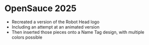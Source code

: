 # OpenSauce 2025

- Recreated a version of the Robot Head logo
- Including an attempt at an animated version
- Then inserted those pieces onto a Name Tag design, with multiple colors possible

